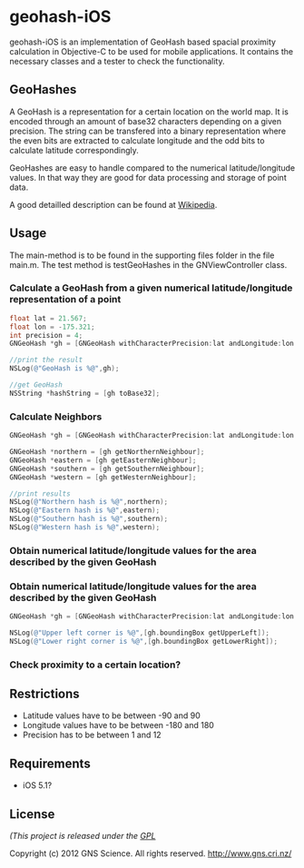 # geohash-iOS

geohash-iOS is an implementation of GeoHash based spacial proximity calculation in Objective-C to be used for mobile applications. It contains the necessary classes and a tester to check the functionality.

## GeoHashes

A GeoHash is a representation for a certain location on the world map. It is encoded through an amount of base32 characters depending on a given precision. The string can be transfered into a binary representation where the even bits are extracted to calculate longitude and the odd bits to calculate latitude correspondingly.

GeoHashes are easy to handle compared to the numerical latitude/longitude values. In that way they are good for data processing and storage of point data.

A good detailled description can be found at [Wikipedia](http://en.wikipedia.org/wiki/Geohash). 

## Usage

The main-method is to be found in the supporting files folder in the file main.m. The test method is testGeoHashes in the GNViewController class.

### Calculate a GeoHash from a given numerical latitude/longitude representation of a point

```objective-c
float lat = 21.567;
float lon = -175.321;
int precision = 4;
GNGeoHash *gh = [GNGeoHash withCharacterPrecision:lat andLongitude:lon andNumberOfCharacters:precision];

//print the result
NSLog(@"GeoHash is %@",gh);

//get GeoHash
NSString *hashString = [gh toBase32];
```

### Calculate Neighbors

```objective-c
GNGeoHash *gh = [GNGeoHash withCharacterPrecision:lat andLongitude:lon andNumberOfCharacters:precision];

GNGeoHash *northern = [gh getNorthernNeighbour];
GNGeoHash *eastern = [gh getEasternNeighbour];
GNGeoHash *southern = [gh getSouthernNeighbour];
GNGeoHash *western = [gh getWesternNeighbour];

//print results
NSLog(@"Northern hash is %@",northern);
NSLog(@"Eastern hash is %@",eastern);
NSLog(@"Southern hash is %@",southern);
NSLog(@"Western hash is %@",western);
```

### Obtain numerical latitude/longitude values for the area described by the given GeoHash

### Obtain numerical latitude/longitude values for the area described by the given GeoHash

```objective-c
GNGeoHash *gh = [GNGeoHash withCharacterPrecision:lat andLongitude:lon andNumberOfCharacters:precision];

NSLog(@"Upper left corner is %@",[gh.boundingBox getUpperLeft]);
NSLog(@"Lower right corner is %@",[gh.boundingBox getLowerRight]);
```
### Check proximity to a certain location?

## Restrictions

* Latitude values have to be between -90 and 90
* Longitude values have to be between -180 and 180
* Precision has to be between 1 and 12

## Requirements
* iOS 5.1?

## License
*(This project is released under the [GPL](http://www.gnu.org/copyleft/gpl.html)*

Copyright (c) 2012 GNS Science. All rights reserved. http://www.gns.cri.nz/
